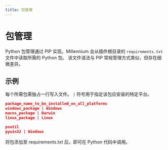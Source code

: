 ```yaml
---
title: 包管理
---
```

# 包管理

Python 包管理通过 PIP 实现。Millennium 会从插件根目录的 `requirements.txt` 文件中读取所需的 Python 包。
该文件语法与 PIP 常规管理方式类似，但存在细微差异。

## 示例

每个所需包需独占一行写入文件。
`|` 符号用于指定该包应安装的特定平台。

```json title="Example format"
package_name_to_be_installed_on_all_platforms
windows_package | Windows
macos_package | Darwin
linux_package | Linux
```

```json title="Example requirements.txt"
psutil
pywin32 | Windows
```

将包添加至 requirements.txt 后，即可在 Python 代码中调用。